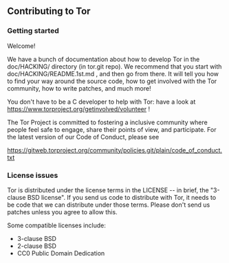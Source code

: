 Contributing to Tor
-------------------

### Getting started

Welcome!

We have a bunch of documentation about how to develop Tor in the
doc/HACKING/ directory (in tor.git repo).  We recommend that 
you start with doc/HACKING/README.1st.md , and then go from there. 
It will tell you how to find your way around the source code, how to get
involved with the Tor community, how to write patches, and much
more!

You don't have to be a C developer to help with Tor: have a look
at https://www.torproject.org/getinvolved/volunteer !

The Tor Project is committed to fostering a inclusive community
where people feel safe to engage, share their points of view, and
participate. For the latest version of our Code of Conduct, please
see

https://gitweb.torproject.org/community/policies.git/plain/code_of_conduct.txt



### License issues

Tor is distributed under the license terms in the LICENSE -- in
brief, the "3-clause BSD license".  If you send us code to
distribute with Tor, it needs to be code that we can distribute
under those terms.  Please don't send us patches unless you agree
to allow this.

Some compatible licenses include:

  - 3-clause BSD
  - 2-clause BSD
  - CC0 Public Domain Dedication
